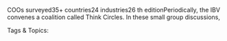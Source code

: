 COOs surveyed35+
countries24
industries26 th
editionPeriodically, the IBV convenes a coalition called 
Think Circles. In these small group discussions, 

   Tags & Topics:
   